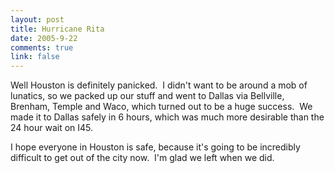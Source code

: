 ```yaml
--- 
layout: post
title: Hurricane Rita
date: 2005-9-22
comments: true
link: false
---
```

<P>Well Houston is definitely panicked.&nbsp; I didn't want to be around a mob of lunatics, so we packed up our stuff and went to Dallas via Bellville, Brenham, Temple and Waco, which turned out to be a huge success.&nbsp; We made it to Dallas safely in 6 hours, which was much more desirable than the 24 hour wait on I45.</P><P>I hope everyone in Houston is safe, because it's going to be incredibly difficult to get out of the city now.&nbsp; I'm glad we left when we did.</P>
